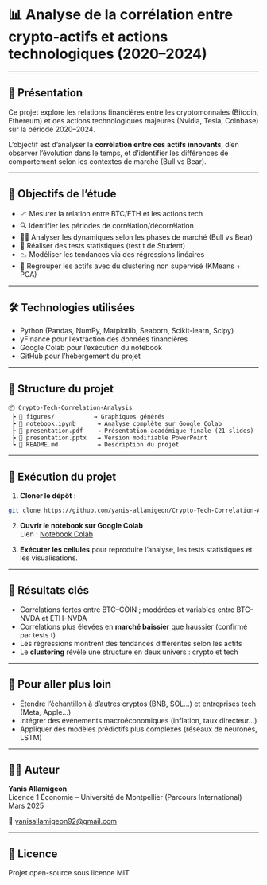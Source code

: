 # 📊 Analyse de la corrélation entre crypto-actifs et actions technologiques (2020–2024)

---

## 🧠 Présentation

Ce projet explore les relations financières entre les cryptomonnaies (Bitcoin, Ethereum) et des actions technologiques majeures (Nvidia, Tesla, Coinbase) sur la période 2020–2024.

L’objectif est d’analyser la **corrélation entre ces actifs innovants**, d’en observer l’évolution dans le temps, et d’identifier les différences de comportement selon les contextes de marché (Bull vs Bear).

---

## 🎯 Objectifs de l’étude

- 📈 Mesurer la relation entre BTC/ETH et les actions tech
- 🔍 Identifier les périodes de corrélation/décorrélation
- 🐂🐻 Analyser les dynamiques selon les phases de marché (Bull vs Bear)
- 🧪 Réaliser des tests statistiques (test t de Student)
- 📉 Modéliser les tendances via des régressions linéaires
- 🧠 Regrouper les actifs avec du clustering non supervisé (KMeans + PCA)

---

## 🛠️ Technologies utilisées

- Python (Pandas, NumPy, Matplotlib, Seaborn, Scikit-learn, Scipy)
- yFinance pour l’extraction des données financières
- Google Colab pour l’exécution du notebook
- GitHub pour l’hébergement du projet

---

## 📁 Structure du projet

```
📦 Crypto-Tech-Correlation-Analysis
 ┣ 📁 figures/           → Graphiques générés
 ┣ 📓 notebook.ipynb      → Analyse complète sur Google Colab
 ┣ 📑 presentation.pdf    → Présentation académique finale (21 slides)
 ┣ 📑 presentation.pptx   → Version modifiable PowerPoint
 ┗ 📄 README.md           → Description du projet
```

---

## 🚀 Exécution du projet

1. **Cloner le dépôt** :
```bash
git clone https://github.com/yanis-allamigeon/Crypto-Tech-Correlation-Analysis.git
```

2. **Ouvrir le notebook sur Google Colab**  
Lien : [Notebook Colab](https://colab.research.google.com/drive/1AaeHV-F3WGE5O1hNjSKthJAQKoesqr5a)

3. **Exécuter les cellules** pour reproduire l’analyse, les tests statistiques et les visualisations.

---

## 📄 Résultats clés

- Corrélations fortes entre BTC–COIN ; modérées et variables entre BTC–NVDA et ETH–NVDA
- Corrélations plus élevées en **marché baissier** que haussier (confirmé par tests t)
- Les régressions montrent des tendances différentes selon les actifs
- Le **clustering** révèle une structure en deux univers : crypto et tech

---

## 🧭 Pour aller plus loin

- Étendre l’échantillon à d’autres cryptos (BNB, SOL…) et entreprises tech (Meta, Apple…)
- Intégrer des événements macroéconomiques (inflation, taux directeur…)
- Appliquer des modèles prédictifs plus complexes (réseaux de neurones, LSTM)

---

## 👨‍🎓 Auteur

**Yanis Allamigeon**  
Licence 1 Économie – Université de Montpellier (Parcours International)  
Mars 2025

📧 yanisallamigeon92@gmail.com

---

## 📜 Licence

Projet open-source sous licence MIT
